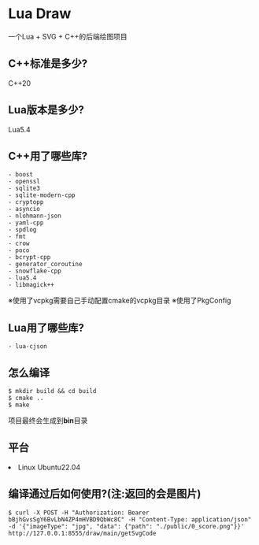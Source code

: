 # Lua Draw
一个Lua + SVG + C++的后端绘图项目<br>

## C++标准是多少?
C++20

## Lua版本是多少?
Lua5.4

## C++用了哪些库?

<pre><code>- boost
- openssl
- sqlite3
- sqlite-modern-cpp
- cryptopp
- asyncio
- nlohmann-json
- yaml-cpp
- spdlog
- fmt
- crow
- poco
- bcrypt-cpp
- generator_coroutine
- snowflake-cpp
- lua5.4
- libmagick++
</code></pre>

※使用了vcpkg需要自己手动配置cmake的vcpkg目录
※使用了PkgConfig

## Lua用了哪些库?
<code>- lua-cjson</code>

## 怎么编译

<pre><code>$ mkdir build && cd build
$ cmake ..
$ make
</code></pre>

项目最终会生成到<b>bin</b>目录

<h2>平台</h2>
<ui>
<li>Linux Ubuntu22.04</li>
</ui>

## 编译通过后如何使用?(注:返回的会是图片)
<pre><code>$ curl -X POST -H "Authorization: Bearer bBjhGvsSgY6BvLbN4ZP4mHVBD9QbWc8C" -H "Content-Type: application/json" -d '{"imageType": "jpg", "data": {"path": "./public/0_score.png"}}' http://127.0.0.1:8555/draw/main/getSvgCode
</code></pre>